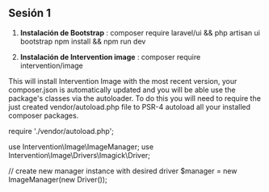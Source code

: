 ## Sesión 1

1. **Instalación de Bootstrap** :
   composer require laravel/ui && php artisan ui bootstrap
   npm install && npm run dev

2. **Instalación de Intervention image** :
  composer require intervention/image
  
This will install Intervention Image with the most recent version, your composer.json is automatically updated and you will be able use the package's classes via the autoloader. To do this you will need to require the just created vendor/autoload.php file to PSR-4 autoload all your installed composer packages.

require './vendor/autoload.php';
 
use Intervention\Image\ImageManager;
use Intervention\Image\Drivers\Imagick\Driver;

// create new manager instance with desired driver
$manager = new ImageManager(new Driver());